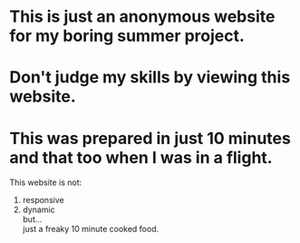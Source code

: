 # This is  just an anonymous website for my boring summer project.
# Don't judge my skills by viewing this website.
# This was prepared in just 10 minutes and that too when I was in a flight.
This website is not:
1. responsive
2. dynamic <br>
 but...<br>
just a freaky 10 minute cooked food.
